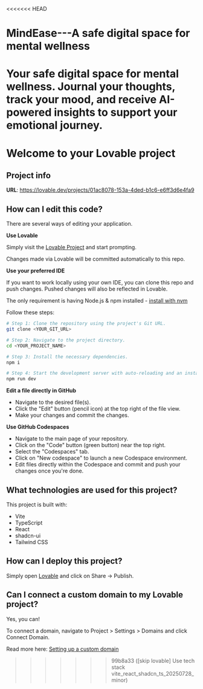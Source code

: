 <<<<<<< HEAD
# MindEase---A safe digital space for mental wellness
Your safe digital space for mental wellness. Journal your thoughts, track your mood, and receive AI-powered insights to support your emotional journey.
=======
# Welcome to your Lovable project

## Project info

**URL**: https://lovable.dev/projects/01ac8078-153a-4ded-b1c6-e6ff3d6e4fa9

## How can I edit this code?

There are several ways of editing your application.

**Use Lovable**

Simply visit the [Lovable Project](https://lovable.dev/projects/01ac8078-153a-4ded-b1c6-e6ff3d6e4fa9) and start prompting.

Changes made via Lovable will be committed automatically to this repo.

**Use your preferred IDE**

If you want to work locally using your own IDE, you can clone this repo and push changes. Pushed changes will also be reflected in Lovable.

The only requirement is having Node.js & npm installed - [install with nvm](https://github.com/nvm-sh/nvm#installing-and-updating)

Follow these steps:

```sh
# Step 1: Clone the repository using the project's Git URL.
git clone <YOUR_GIT_URL>

# Step 2: Navigate to the project directory.
cd <YOUR_PROJECT_NAME>

# Step 3: Install the necessary dependencies.
npm i

# Step 4: Start the development server with auto-reloading and an instant preview.
npm run dev
```

**Edit a file directly in GitHub**

- Navigate to the desired file(s).
- Click the "Edit" button (pencil icon) at the top right of the file view.
- Make your changes and commit the changes.

**Use GitHub Codespaces**

- Navigate to the main page of your repository.
- Click on the "Code" button (green button) near the top right.
- Select the "Codespaces" tab.
- Click on "New codespace" to launch a new Codespace environment.
- Edit files directly within the Codespace and commit and push your changes once you're done.

## What technologies are used for this project?

This project is built with:

- Vite
- TypeScript
- React
- shadcn-ui
- Tailwind CSS

## How can I deploy this project?

Simply open [Lovable](https://lovable.dev/projects/01ac8078-153a-4ded-b1c6-e6ff3d6e4fa9) and click on Share -> Publish.

## Can I connect a custom domain to my Lovable project?

Yes, you can!

To connect a domain, navigate to Project > Settings > Domains and click Connect Domain.

Read more here: [Setting up a custom domain](https://docs.lovable.dev/features/custom-domain#custom-domain)
>>>>>>> 99b8a33 ([skip lovable] Use tech stack vite_react_shadcn_ts_20250728_minor)
